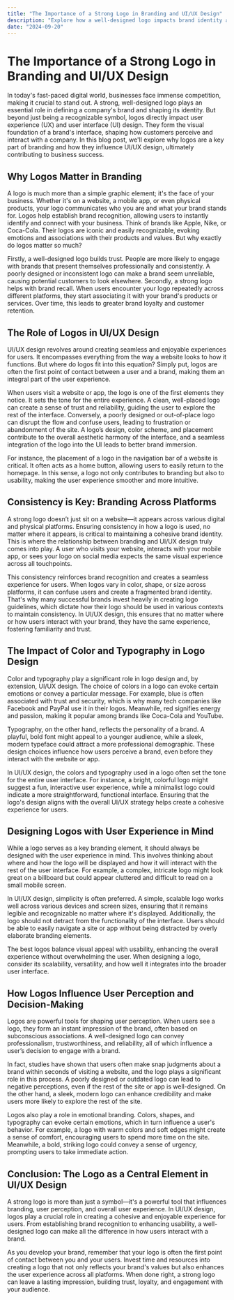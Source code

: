 ```yaml
---
title: "The Importance of a Strong Logo in Branding and UI/UX Design"
description: "Explore how a well-designed logo impacts brand identity and user experience, and why it matters for your business."
date: "2024-09-20"
---
```


# The Importance of a Strong Logo in Branding and UI/UX Design

In today's fast-paced digital world, businesses face immense competition, making it crucial to stand out. A strong, well-designed logo plays an essential role in defining a company's brand and shaping its identity. But beyond just being a recognizable symbol, logos directly impact user experience (UX) and user interface (UI) design. They form the visual foundation of a brand's interface, shaping how customers perceive and interact with a company. In this blog post, we'll explore why logos are a key part of branding and how they influence UI/UX design, ultimately contributing to business success.

## Why Logos Matter in Branding

A logo is much more than a simple graphic element; it's the face of your business. Whether it's on a website, a mobile app, or even physical products, your logo communicates who you are and what your brand stands for. Logos help establish brand recognition, allowing users to instantly identify and connect with your business. Think of brands like Apple, Nike, or Coca-Cola. Their logos are iconic and easily recognizable, evoking emotions and associations with their products and values. But why exactly do logos matter so much?

Firstly, a well-designed logo builds trust. People are more likely to engage with brands that present themselves professionally and consistently. A poorly designed or inconsistent logo can make a brand seem unreliable, causing potential customers to look elsewhere. Secondly, a strong logo helps with brand recall. When users encounter your logo repeatedly across different platforms, they start associating it with your brand's products or services. Over time, this leads to greater brand loyalty and customer retention.

## The Role of Logos in UI/UX Design

UI/UX design revolves around creating seamless and enjoyable experiences for users. It encompasses everything from the way a website looks to how it functions. But where do logos fit into this equation? Simply put, logos are often the first point of contact between a user and a brand, making them an integral part of the user experience.

When users visit a website or app, the logo is one of the first elements they notice. It sets the tone for the entire experience. A clean, well-placed logo can create a sense of trust and reliability, guiding the user to explore the rest of the interface. Conversely, a poorly designed or out-of-place logo can disrupt the flow and confuse users, leading to frustration or abandonment of the site. A logo’s design, color scheme, and placement contribute to the overall aesthetic harmony of the interface, and a seamless integration of the logo into the UI leads to better brand immersion.

For instance, the placement of a logo in the navigation bar of a website is critical. It often acts as a home button, allowing users to easily return to the homepage. In this sense, a logo not only contributes to branding but also to usability, making the user experience smoother and more intuitive.

## Consistency is Key: Branding Across Platforms

A strong logo doesn’t just sit on a website—it appears across various digital and physical platforms. Ensuring consistency in how a logo is used, no matter where it appears, is critical to maintaining a cohesive brand identity. This is where the relationship between branding and UI/UX design truly comes into play. A user who visits your website, interacts with your mobile app, or sees your logo on social media expects the same visual experience across all touchpoints.

This consistency reinforces brand recognition and creates a seamless experience for users. When logos vary in color, shape, or size across platforms, it can confuse users and create a fragmented brand identity. That's why many successful brands invest heavily in creating logo guidelines, which dictate how their logo should be used in various contexts to maintain consistency. In UI/UX design, this ensures that no matter where or how users interact with your brand, they have the same experience, fostering familiarity and trust.

## The Impact of Color and Typography in Logo Design

Color and typography play a significant role in logo design and, by extension, UI/UX design. The choice of colors in a logo can evoke certain emotions or convey a particular message. For example, blue is often associated with trust and security, which is why many tech companies like Facebook and PayPal use it in their logos. Meanwhile, red signifies energy and passion, making it popular among brands like Coca-Cola and YouTube.

Typography, on the other hand, reflects the personality of a brand. A playful, bold font might appeal to a younger audience, while a sleek, modern typeface could attract a more professional demographic. These design choices influence how users perceive a brand, even before they interact with the website or app.

In UI/UX design, the colors and typography used in a logo often set the tone for the entire user interface. For instance, a bright, colorful logo might suggest a fun, interactive user experience, while a minimalist logo could indicate a more straightforward, functional interface. Ensuring that the logo's design aligns with the overall UI/UX strategy helps create a cohesive experience for users.

## Designing Logos with User Experience in Mind

While a logo serves as a key branding element, it should always be designed with the user experience in mind. This involves thinking about where and how the logo will be displayed and how it will interact with the rest of the user interface. For example, a complex, intricate logo might look great on a billboard but could appear cluttered and difficult to read on a small mobile screen.

In UI/UX design, simplicity is often preferred. A simple, scalable logo works well across various devices and screen sizes, ensuring that it remains legible and recognizable no matter where it's displayed. Additionally, the logo should not detract from the functionality of the interface. Users should be able to easily navigate a site or app without being distracted by overly elaborate branding elements.

The best logos balance visual appeal with usability, enhancing the overall experience without overwhelming the user. When designing a logo, consider its scalability, versatility, and how well it integrates into the broader user interface.

## How Logos Influence User Perception and Decision-Making

Logos are powerful tools for shaping user perception. When users see a logo, they form an instant impression of the brand, often based on subconscious associations. A well-designed logo can convey professionalism, trustworthiness, and reliability, all of which influence a user’s decision to engage with a brand.

In fact, studies have shown that users often make snap judgments about a brand within seconds of visiting a website, and the logo plays a significant role in this process. A poorly designed or outdated logo can lead to negative perceptions, even if the rest of the site or app is well-designed. On the other hand, a sleek, modern logo can enhance credibility and make users more likely to explore the rest of the site.

Logos also play a role in emotional branding. Colors, shapes, and typography can evoke certain emotions, which in turn influence a user's behavior. For example, a logo with warm colors and soft edges might create a sense of comfort, encouraging users to spend more time on the site. Meanwhile, a bold, striking logo could convey a sense of urgency, prompting users to take immediate action.

## Conclusion: The Logo as a Central Element in UI/UX Design

A strong logo is more than just a symbol—it's a powerful tool that influences branding, user perception, and overall user experience. In UI/UX design, logos play a crucial role in creating a cohesive and enjoyable experience for users. From establishing brand recognition to enhancing usability, a well-designed logo can make all the difference in how users interact with a brand.

As you develop your brand, remember that your logo is often the first point of contact between you and your users. Invest time and resources into creating a logo that not only reflects your brand's values but also enhances the user experience across all platforms. When done right, a strong logo can leave a lasting impression, building trust, loyalty, and engagement with your audience.
